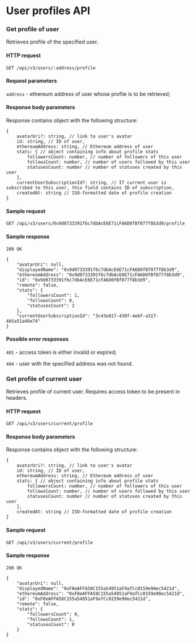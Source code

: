 # User profiles API

### Get profile of user

Retrieves profile of the specified user.

#### HTTP request

````
GET /api/v3/users/:address/profile
````

#### Request parameters

`address` - ethereum address of user whose profile is to be retrieved;

#### Response body parameters

Response contains object with the following structure:

````
{
    avatarUri?: string, // link to user's avatar
    id: string, // ID of user,
    ethereumAddress: string, // Ethereum address of user
    stats: { // object containing info about profile stats
        followersCount: number, // number of followers of this user
        followsCount: number, // number of users followed by this user
        statusesCount: number // number of statuses created by this user
    },
    currentUserSubscriptionId?: string, // If current user is subscribed to this user, this field contains ID of subscription,
    createdAt: string // ISO-formatted date of profile creation
}
````

#### Sample request

````
GET /api/v3/users/0x9d0733391f6c7dbAcE6E71cFA6D0fBf077f8b3d9/profile
````

#### Sample response

````
200 OK

{
    "avatarUri": null,
    "displayedName": "0x9d0733391f6c7dbAcE6E71cFA6D0fBf077f8b3d9",
    "ethereumAddress": "0x9d0733391f6c7dbAcE6E71cFA6D0fBf077f8b3d9",
    "id": "0x9d0733391f6c7dbAcE6E71cFA6D0fBf077f8b3d9",
    "remote": false,
    "stats": {
        "followersCount": 1,
        "followsCount": 0,
        "statusesCount": 2
    },
    "currentUserSubscriptionId": "3c43e817-430f-4e6f-a317-4b5a51a46e74"
}
````

#### Possible error responses

`401` - access token is either invalid or expired;

`404` - user with the specified address was not found.


### Get profile of current user

Retrieves profile of current user. Requires access token to be present in headers.

#### HTTP request

````
GET /api/v3/users/current/profile
````

#### Response body parameters

Response contains object with the following structure:

````
{
    avatarUri?: string, // link to user's avatar
    id: string, // ID of user,
    ethereumAddress: string, // Ethereum address of user
    stats: { // object containing info about profile stats
        followersCount: number, // number of followers of this user
        followsCount: number, // number of users followed by this user
        statusesCount: number // number of statuses created by this user
    },
    createdAt: string // ISO-formatted date of profile creation
}
````

#### Sample request

````
GET /api/v3/users/current/profile
````

#### Sample response

````
200 OK

{
    "avatarUri": null,
    "displayedName": "0xF8eAFFA58C155a54951aF9afCc0159e98ec5421d",
    "ethereumAddress": "0xF8eAFFA58C155a54951aF9afCc0159e98ec5421d",
    "id": "0xF8eAFFA58C155a54951aF9afCc0159e98ec5421d",
    "remote": false,
    "stats": {
        "followersCount": 0,
        "followsCount": 1,
        "statusesCount": 0
    }
}
````
